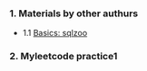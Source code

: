 ### 1. Materials by other authurs
- 1.1 [Basics: sqlzoo](https://sqlzoo.net/wiki/SELECT_basics)

### 2. Myleetcode practice1
